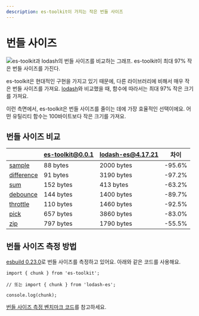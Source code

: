 ```yaml
---
description: es-toolkit이 가지는 작은 번들 사이즈
---
```


# 번들 사이즈

![es-toolkit과 lodash의 번들 사이즈를 비교하는 그래프. es-toolkit이 최대 97% 작은 번들 사이즈를 가진다.](/assets/bundle-size.png)

es-toolkit은 현대적인 구현을 가지고 있기 때문에, 다른 라이브러리에 비해서 매우 작은 번들 사이즈를 가져요. [lodash](https://lodash.com)와 비교했을 때, 함수에 따라서는 최대 97% 작은 크기를 가져요.

이런 측면에서, es-toolkit은 번들 사이즈를 줄이는 데에 가장 효율적인 선택이에요. 어떤 유틸리티 함수는 100바이트보다 작은 크기를 가져요.

## 번들 사이즈 비교

|                                               | es-toolkit@0.0.1 | lodash-es@4.17.21 | 차이   |
| --------------------------------------------- | ---------------- | ----------------- | ------ |
| [sample](./reference/array/sample.md)         | 88 bytes         | 2000 bytes        | -95.6% |
| [difference](./reference/array/difference.md) | 91 bytes         | 3190 bytes        | -97.2% |
| [sum](./reference/math/sum.md)                | 152 bytes        | 413 bytes         | -63.2% |
| [debounce](./reference/function/debounce.md)  | 144 bytes        | 1400 bytes        | -89.7% |
| [throttle](./reference/function/throttle.md)  | 110 bytes        | 1460 bytes        | -92.5% |
| [pick](./reference/object/pick.md)            | 657 bytes        | 3860 bytes        | -83.0% |
| [zip](./reference/array/zip.md)               | 797 bytes        | 1790 bytes        | -55.5% |

## 번들 사이즈 측정 방법

[esbuild 0.23.0](https://esbuild.github.io)로 번들 사이즈를 측정하고 있어요. 아래와 같은 코드를 사용해요.

```tsx
import { chunk } from 'es-toolkit';

// 또는 import { chunk } from 'lodash-es';

console.log(chunk);
```

[번들 사이즈 측정 벤치마크 코드](https://github.com/toss/es-toolkit/tree/main/benchmarks/bundle-size)를 참고하세요.
